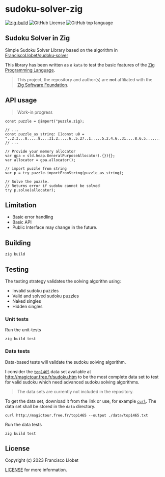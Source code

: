 # sudoku-solver-zig

[![zig-build](https://github.com/FranciscoLlobet/sudoku-solver-zig/actions/workflows/zig-build.yml/badge.svg)](https://github.com/FranciscoLlobet/sudoku-solver-zig/actions/workflows/zig-build.yml)
![GitHub License](https://img.shields.io/github/license/franciscollobet/sudoku-solver-zig)
![GitHub top language](https://img.shields.io/github/languages/top/franciscollobet/sudoku-solver-zig)

## Sudoku Solver in Zig

Simple Sudoku Solver Library based on the algorithm in [FranciscoLlobet/sudoku-solver](https://github.com/FranciscoLlobet/sudoku-solver)

This library has been written as a `kata` to test the basic features of the [Zig Programming Language](https://www.ziglang.org).

> This project, the repository and author(s) are **not** affiliated with the [Zig Software Foundation](https://ziglang.org/zsf/).

## API usage

> Work-in progress

```zig
const puzzle = @import("puzzle.zig);

// ...
const puzzle_as_string: []const u8 = "..2.3...8.....8....31.2.....6..5.27..1.....5.2.4.6..31....8.6.5.......13..531.4..";
// ...

// Provide your memory allocator
var gpa = std.heap.GeneralPurposeAllocator(.{}){};
var allocator = gpa.allocator();

// import puzzle from string
var p = try puzzle.importFromString(puzzle_as_string);

// Solve the puzzle.
// Returns error if sudoku cannot be solved
try p.solve(allocator);
```

## Limitation

- Basic error handling
- Basic API
- Public Interface may change in the future.

## Building

```shell
zig build
```

## Testing

The testing strategy validates the solving algorithn using:

- Invalid sudoku puzzles
- Valid and solved sudoku puzzles
- Naked singles
- Hidden singles

### Unit tests

Run the unit-tests

```shell
zig build test
```

### Data tests

Data-based tests will validate the sudoku solving algorithm.

I consider the [`top1465`](http://magictour.free.fr/top1465) data set available at <http://magictour.free.fr/sudoku.htm> to be the most complete data set to test for valid sudoku which need advanced sudoku solving algorithms.

> The data sets are currently not included in the repository.

To get the data set, download it from the link or use, for example [`curl`](https://curl.se/docs/). The data set shall be stored in the `data` directory.

```shell
curl http://magictour.free.fr/top1465 --output ./data/top1465.txt
```

Run the data tests

```shell
zig build test
```

## License

Copyright (c) 2023 Francisco Llobet

[LICENSE](LICENSE) for more information.
